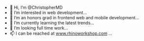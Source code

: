 - 👋 Hi, I’m @ChristopherMD
- 👀 I’m interested in web development...
- 🌱 I’m an honors grad in frontend web and mobile development...
- 🌱 I’m currently learning the latest trends...
- 💞️ I’m looking full time work...
- 📫 I can be reached at www.rhinoworkshop.com ...

<!---
ChristopherMD/ChristopherMD is a ✨ special ✨ repository because its `README.md` (this file) appears on your GitHub profile.
You can click the Preview link to take a look at your changes.
--->
